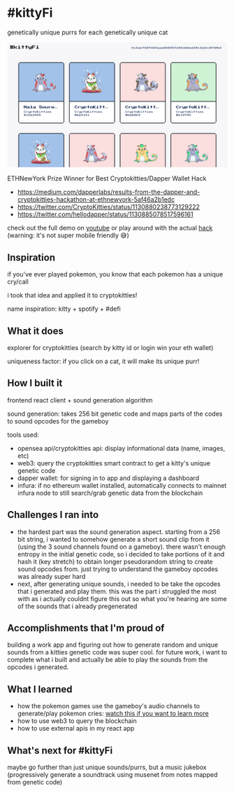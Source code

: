 # #kittyFi
genetically unique purrs for each genetically unique cat

![](demo.png)

ETHNewYork Prize Winner for Best Cryptokitties/Dapper Wallet Hack
 - https://medium.com/dapperlabs/results-from-the-dapper-and-cryptokitties-hackathon-at-ethnewyork-5af46a2b1edc
 - https://twitter.com/CryptoKitties/status/1130880238773129222
 - https://twitter.com/hellodapper/status/1130885078517596161

check out the full demo on [youtube](https://youtu.be/Jj5-hgjXLkA) or play around with the actual [hack](https://kittyfi.nfty.fun/) (warning: it's not super mobile friendly 😅)

## Inspiration
if you've ever played pokemon, you know that each pokemon has a unique cry/call

i took that idea and applied it to cryptokitties!

name inspiration: kitty + spotify + #defi

## What it does
explorer for cryptokitties (search by kitty id or login win your eth wallet)

uniqueness factor: if you click on a cat, it will make its unique purr!

## How I built it
frontend react client + sound generation algorithm

sound generation: takes 256 bit genetic code and maps parts of the codes to sound opcodes for the gameboy

tools used:
 - opensea api/cryptokitties api: display informational data (name, images, etc)
 - web3: query the cryptokitties smart contract to get a kitty's unique genetic code
 - dapper wallet: for signing in to app and displaying a dashboard
 - infura: if no ethereum wallet installed, automatically connects to mainnet infura node to still search/grab genetic data from the blockchain

## Challenges I ran into
 - the hardest part was the sound generation aspect. starting from a 256 bit string, i wanted to somehow generate a short sound clip from it (using the 3 sound channels found on a gameboy). there wasn't enough entropy in the initial genetic code, so i decided to take portions of it and hash it (key stretch) to obtain longer pseudorandom string to create sound opcodes from. just trying to understand the gameboy opcodes was already super hard
 - next, after generating unique sounds, i needed to be take the opcodes that i generated and play them. this was the part i struggled the most with as i actually couldnt figure this out so what you're hearing are some of the sounds that i already pregenerated

## Accomplishments that I'm proud of
building a work app and figuring out how to generate random and unique sounds from a kitties genetic code was super cool. for future work, i want to complete what i built and actually be able to play the sounds from the opcodes i generated.

## What I learned
- how the pokemon games use the gameboy's audio channels to generate/play pokemon cries: [watch this if you want to learn more](https://www.youtube.com/watch?v=gDLpbFXnpeY)
- how to use web3 to query the blockchain
- how to use external apis in my react app

## What's next for #kittyFi
maybe go further than just unique sounds/purrs, but a music jukebox (progressively generate a soundtrack using musenet from notes mapped from genetic code)